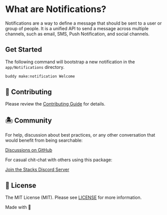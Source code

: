 # What are Notifications?

Notifications are a way to define a message that should be sent to a user or group of people. It is a unified API to send a message across multiple channels, such as email, SMS, Push Notification, and social channels.

## Get Started

The following command will bootstrap a new notification in the `app/Notifications` directory.

```sh
buddy make:notification Welcome
```

## 🚜 Contributing

Please review the [Contributing Guide](https://github.com/stacksjs/contributing) for details.

## 🏝 Community

For help, discussion about best practices, or any other conversation that would benefit from being searchable:

[Discussions on GitHub](https://github.com/stacksjs/stacks/discussions)

For casual chit-chat with others using this package:

[Join the Stacks Discord Server](https://discord.gg/stacksjs)

## 📄 License

The MIT License (MIT). Please see [LICENSE](../../LICENSE.md) for more information.

Made with 💙
